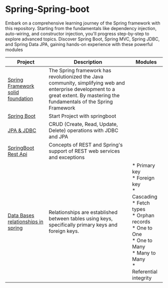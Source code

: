# Spring-Spring-boot

Embark on a comprehensive learning journey of the Spring framework with this repository. Starting from the fundamentals
like dependency injection, auto-wiring, and constructor injection, you'll progress step-by-step to explore advanced
topics. Discover Spring Boot, Spring MVC, Spring JDBC, and Spring Data JPA, gaining hands-on experience with these
powerful modules

| Project                                                                                                    | **Description**                                                                                                                                                                 | Modules                                                                                                                                                                                               |
|------------------------------------------------------------------------------------------------------------|---------------------------------------------------------------------------------------------------------------------------------------------------------------------------------|-------------------------------------------------------------------------------------------------------------------------------------------------------------------------------------------------------|
| [Spring Framework solid foundation](https://github.com/abdessamadalami/Spring-Framework-solid-foundation-) | The Spring framework has revolutionized the Java community, simplifying web and enterprise development to a great extent. By mastering the fundamentals of the Spring Framework |                                                                                                                                                                                                       |
| [Spring Boot](https://github.com/abdessamadalami/SpringBoot-Recommander-api)                               | Start Project with springboot                                                                                                                                                   |                                                                                                                                                                                                       |
| [JPA & JDBC](https://github.com/abdessamadalami/JDBC--JPA-CRUD)                                            | CRUD (Create, Read, Update, Delete) operations with JDBC and JPA                                                                                                                |                                                                                                                                                                                                       |
| [SpringBoot Rest Api](https://github.com/abdessamadalami/JDBC--JPA-CRUD)                                   | Concepts of REST and Spring's support of REST web services and exceptions                                                                                                       |                                                                                                                                                                                                       |
| [Data Bases relationships in spring ](https://github.com/abdessamadalami/Db-relationships-in-spring)       | Relationships are established between tables using keys, specifically primary keys and foreign keys.                                                                            | * Primary key <br>* Foreign key <br>* Cascading <br>* Fetch types <br>* Orphan records <br>* One to One <br>* One to Many <br>* Many to Many  <br>* Referential integrity <br>
